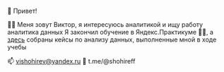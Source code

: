 👋 Привет!

🐱‍👓 Меня зовут Виктор, я интересуюсь аналитикой и ищу работу аналитика данных
Я закончил обучение в Яндекс.Практикуме 🐱‍💻, а [здесь](https://github.com/shohirev/Yandex-Practicum-data-analysis-cases/blob/2ce5ec6d5ac35dc19330f685be673e69abe1d9c5/README.md) собраны кейсы по анализу данных, выполненные мной в ходе учебы

📫 vishohirev@yandex.ru 💬 t.me/@shohireff

<!--
**shohirev/shohirev** is a ✨ _special_ ✨ repository because its `README.md` (this file) appears on your GitHub profile.

Here are some ideas to get you started:

- 🔭 I’m currently working on ...
- 🌱 I’m currently learning ...
- 👯 I’m looking to collaborate on ...
- 🤔 I’m looking for help with ...
- 💬 Ask me about ...
- 📫 How to reach me: ...
- 😄 Pronouns: ...
- ⚡ Fun fact: ...
-->
